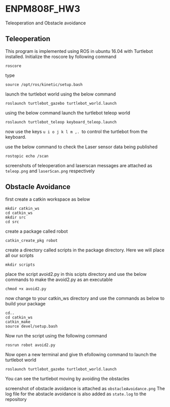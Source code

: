# ENPM808F_HW3
Teleoperation and Obstacle avoidance

## Teleoperation 

This program is implemented using ROS in ubuntu 16.04 with Turtlebot installed.
Initialize the roscore by following command
```
roscore
```
type
```
source /opt/ros/kinetic/setup.bash
```
launch the turtlebot world using the below command

```
roslaunch turtlebot_gazebo turtlebot_world.launch
```
using the below command launch the turtlebot teleop world
```
roslaunch turtlebot_teleop keyboard_teleop.launch
```
now use the keys `u i o j k l m ,. `to control the turtlebot from the keyboard.

use the below command to check the Laser sensor data being published
```
rostopic echo /scan
```
screenshots of teleoperation and laserscan messages are attached as `teleop.png` and `laserScan.png` respectively 

## Obstacle Avoidance
first create a catkin workspace as below
```
mkdir catkin_ws
cd catkin_ws
mkdir src
cd src
```
create a package called robot
```
catkin_create_pkg robot
```
create a directory called scripts in the package directory. Here we will place all our scripts 
```
mkdir scripts
```
place the script avoid2.py in this scipts directory and use the below commands to make the avoid2.py as an executable
```
chmod +x avoid2.py
```
now change to your catkin_ws directory and use the commands as below to build your package
```
cd..
cd catkin_ws
catkin_make
source devel/setup.bash
```
Now run the script using the following command
```
rosrun robot avoid2.py
```
Now open a new terminal and give th efollowing command to launch the turtlebot world 
```
roslaunch turtlebot_gazebo turtlebot_world.launch
```
You can see the turtlebot moving by avoiding the obstacles

screenshot of obstacle avoidance is attached as `obstacleAvoidance.png`
The log file for the abstacle avoidance is also added as `state.log` to the repository
